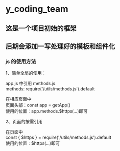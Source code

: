 # y_coding_team

## 这是一个项目初始的框架

## 后期会添加一写处理好的模板和组件化

### js 的使用方法

1、简单全局的使用：

app.js 中引用 methods.js  
methods: require('/utils/methods.js').default

在相应页面中  
页面头部：const app = getApp()  
使用的位置：app.methods.\$https(...)即可


2、页面的按需引用

在页面中  
const { $https } = require('/utils/methods.js').default  
使用的位置：\$https(...)即可
